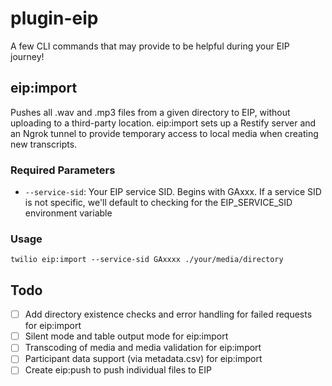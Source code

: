 # plugin-eip
A few CLI commands that may provide to be helpful during your EIP journey!

## eip:import
Pushes all .wav and .mp3 files from a given directory to EIP, without uploading to a third-party location. eip:import sets up a Restify server and an Ngrok tunnel to provide temporary access to local media when creating new transcripts.

### Required Parameters
* `--service-sid`: Your EIP service SID. Begins with GAxxx. If a service SID is not specific, we'll default to checking for the EIP_SERVICE_SID environment variable

### Usage
```
twilio eip:import --service-sid GAxxxx ./your/media/directory
```

## Todo
- [ ] Add directory existence checks and error handling for failed requests for eip:import
- [ ] Silent mode and table output mode for eip:import
- [ ] Transcoding of media and media validation for eip:import
- [ ] Participant data support (via metadata.csv) for eip:import
- [ ] Create eip:push to push individual files to EIP